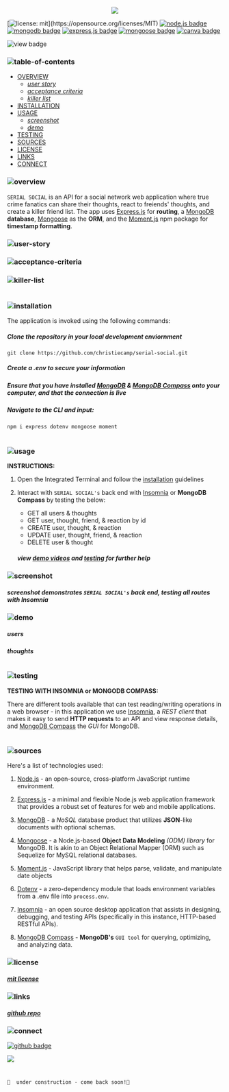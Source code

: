 <p align="center">
<img src="./criminally-cray/branding/header.png"/>
</p>

[![license: mit](https://img.shields.io/badge/license-mit-blue?)](https://opensource.org/licenses/MIT) 
[![node.js badge](https://img.shields.io/badge/node-darkred?logo=nodedotjs&logoColor=white&style=flat)](https://nodejs.org/en)
[![mongodb badge](https://img.shields.io/badge/mongodb-lightyellow.svg?&logo=Mongodb&logoColor=white)](https://www.mongodb.com/)
[![express.js badge](https://img.shields.io/badge/express-lightblue.svg?&logo=Express&logoColor=white)](https://expressjs.com/)
[![mongoose badge](https://img.shields.io/badge/mongoose-silver.svg?&logo=Mongoose&logoColor=white)](https://www.npmjs.com/package/mongoose)
[![canva badge](https://img.shields.io/badge/canva-gray.svg?&logo=Canva&logoColor=white)](https://canva.com/)

![view badge](https://img.shields.io/badge/view-darkmode-black.svg?&logo=Github&logoColor=white)


### ![table-of-contents](./criminally-cray/branding/toc.png)

  - [OVERVIEW](#overview)
    - [*user story*](#user-story)
    - [*acceptance criteria*](#acceptance-criteria)
    - [*killer list*](#killer-list)
  - [INSTALLATION](#installation)
  - [USAGE](#usage)
    - [*screenshot*](#screenshot)
    - [*demo*](#demo)
  - [TESTING](#testing)
  - [SOURCES](#sources)
  - [LICENSE](#license)
  - [LINKS](#links)
  - [CONNECT](#connect)

### ![overview](./criminally-cray/branding/1.png)

`SERIAL SOCIAL` is an API for a social network web application where true crime fanatics can share their thoughts, react to freiends' thoughts, and create a killer friend list. The app uses [Express.js](https://www.npmjs.com/package/express) for **routing**, a [MongoDB](https://www.mongodb.com/) **database**, [Mongoose](https://www.npmjs.com/package/mongoose) as the **ORM**, and the [Moment.js](https://momentjs.com/) npm package for **timestamp formatting**.

### ![user-story](./criminally-cray/branding/9.png)
<!-- <p align="center">
  <img src="./criminally-cray/branding/user-story.png"/>
</p> -->

### ![acceptance-criteria](./criminally-cray/branding/10.png)
<!-- <p align="center">
  <img src="./mining-camp/branding/ac.png"/>
</p> -->

### ![killer-list](./criminally-cray/branding/11.png)
<!-- <p align="center">
  <img src="./criminally-cray/branding/killer-list.png"/>
</p> -->
#

### ![installation](./criminally-cray/branding/2.png)

The application is invoked using the following commands:

##### *Clone the repository in your local development enviornment*

```
git clone https://github.com/christiecamp/serial-social.git
```
##### **Create a *.env* to secure your information**

##### **Ensure that you have installed [MongoDB](https://www.mongodb.com/) & [MongoDB Compass](https://www.mongodb.com/products/tools/compass) onto your computer, and that the connection is live**

##### *Navigate to the CLI and input:*

```javascript
npm i express dotenv mongoose moment
```


#

### ![usage](./criminally-cray/branding/3.png)

**INSTRUCTIONS:**

1. Open the Integrated Terminal and follow the [installation](#installation) guidelines

2. Interact with `SERIAL SOCIAL's` back end with [Insomnia](https://www.npmjs.com/package/inquirer/v/8.2.4) or **MongoDB Compass** by testing the below:
      * GET all users & thoughts
      * GET user, thought, friend, & reaction by id
      * CREATE user, thought, & reaction
      * UPDATE user, thought, friend, & reaction
      * DELETE user & thought

      ##### view [demo videos](#demo) and [testing](#testing) for further help


### ![screenshot](./criminally-cray/branding/12.png)
             
##### *screenshot demonstrates `SERIAL SOCIAL's` back end, testing all routes with **Insomnia***

<!-- <p align="center">
<img src="./criminally-cray/demo/ss.png"/>
</p> -->


### ![demo](./criminally-cray/branding/13.png)

##### **users**

<!-- <p align="left">
<img src="./criminally-cray/demos/users.gif"/>
</p> -->

##### **thoughts**

<!-- <p align="left">
<img src="./criminally-cray/demos/thoughts.gif"/>
</p> -->

#

### ![testing](./criminally-cray/branding/8.png)

**TESTING WITH INSOMNIA or MONGODB COMPASS:**

There are different tools available that can test reading/writing operations in a web browser - in this application we use [Insomnia](https://insomnia.rest/), a *REST client* that makes it easy to send **HTTP requests** to an API and view response details, and [MongoDB Compass](https://www.mongodb.com/products/tools/compass) the *GUI* for MongoDB.


#

### ![sources](./criminally-cray/branding/4.png)

Here's a list of technologies used:

1. [Node.js](https://nodejs.org/en) - an open-source, cross-platform JavaScript runtime environment.

2. [Express.js](<(https://expressjs.com)>) - a minimal and flexible Node.js web application framework that provides a robust set of features for web and mobile applications.

3. [MongoDB](https://www.mongodb.com/) - a *NoSQL* database product that utilizes **JSON**-like documents with optional schemas.

4. [Mongoose](https://mongoosejs.com/) -  a Node.js-based **Object Data Modeling** *(ODM) library* for MongoDB. It is akin to an Object Relational Mapper (ORM) such as Sequelize for MySQL relational databases.

5. [Moment.js](https://momentjs.com/) - JavaScript library that helps parse, validate, and manipulate date objects

6. [Dotenv](https://www.npmjs.com/package/dotenv) - a zero-dependency module that loads environment variables from a .env file into `process.env`.

7. [Insomnia](https://insomnia.rest/) - an open source desktop application that assists in designing, debugging, and testing APIs (specifically in this instance, HTTP-based RESTful APIs).

8. [MongoDB Compass](https://www.mongodb.com/products/tools/compass) - **MongoDB's** `GUI tool` for querying, optimizing, and analyzing data.


### ![license](./criminally-cray/branding/5.png)

##### [mit license](./LICENSE)

### ![links](./criminally-cray/branding/6.png)

##### [*github repo*](https://github.com/christiecamp/serial-socail)


### ![connect](./criminally-cray/branding/7.png)

[![github badge](https://img.shields.io/badge/christiecamp-gray.svg?&logo=Github&logoColor=white)](https://github.com/christiecamp/serial-social)

<a href="mailto:christiecamphoto@gmail.com">
<img src="https://img.shields.io/badge/gmail-brown.svg?&logo=Gmail&logoColor=white" />
</a>

#
    🚧  under construction - come back soon!🚜
